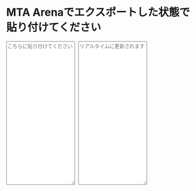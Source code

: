 <style type="text/css">
textarea {
  float:left,
  width: 50%;
}
textarea + textarea {
  margin-left: 1%
}
</style>
<head>
  <meta charset="utf-8"/>
</head>
<div>
  <h1>MTA Arenaでエクスポートした状態で貼り付けてください</h1>
  <textarea id="export" rows="25" placeholder="こちらに貼り付けてください"></textarea>
  <textarea id="result" rows="25" placeholder="リアルタイムに更新されます"></textarea>
</div>


<script>
  // 雑なひらがな検知
  const regex = new RegExp('（\W）', 'g')
  const result = document.querySelector('#result')
  document.querySelector('#export').addEventListener('input', e => {
    // 正規表現は候補はいろいろ。\Wを最短マッチでもわかりやすいか。パック名(M19)のカッコは半角なためここでは全角()を使いフリガナとしているが、一瞥のわかりやすさは低い。
    result.textContent = e.target.value.replace(/（[^（）]+）/g, '')
  })

</script>
